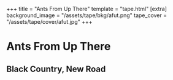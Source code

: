 +++
title = "Ants From Up There"
template = "tape.html"
[extra]
background_image = "/assets/tape/bkg/afut.png"
tape_cover = "/assets/tape/cover/afut.jpg"
+++
 
# Ants From Up There 
## Black Country, New Road
